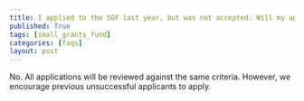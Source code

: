 ```yaml
---
title: I applied to the SGF last year, but was not accepted. Will my application be given special consideration?
published: True
tags: [small_grants_fund]
categories: [faqs]
layout: post
---
```

<div class="content">
	<p>No. All applications will be reviewed against the same criteria. However, we encourage previous unsuccessful applicants to apply.</p>
</div>